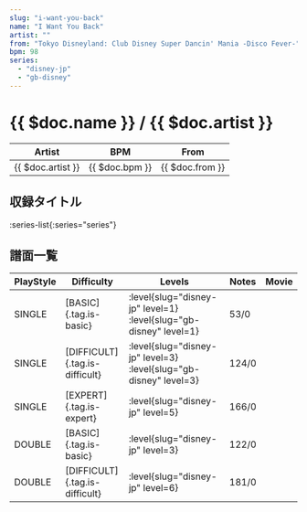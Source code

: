 ```yaml
---
slug: "i-want-you-back"
name: "I Want You Back"
artist: ""
from: "Tokyo Disneyland: Club Disney Super Dancin' Mania -Disco Fever-"
bpm: 98
series:
  - "disney-jp"
  - "gb-disney"
---
```


# {{ $doc.name }} / {{ $doc.artist }}

|Artist|BPM|From|
|------|---|----|
|{{ $doc.artist }}|{{ $doc.bpm }}|{{ $doc.from }}|

## 収録タイトル

:series-list{:series="series"}

## 譜面一覧

|PlayStyle|Difficulty|Levels|Notes|Movie|
|---------|----------|------|-----|-----|
|SINGLE|[BASIC]{.tag.is-basic}|:level{slug="disney-jp" level=1} :level{slug="gb-disney" level=1}|53/0||
|SINGLE|[DIFFICULT]{.tag.is-difficult}|:level{slug="disney-jp" level=3} :level{slug="gb-disney" level=3}|124/0||
|SINGLE|[EXPERT]{.tag.is-expert}|:level{slug="disney-jp" level=5}|166/0||
|DOUBLE|[BASIC]{.tag.is-basic}|:level{slug="disney-jp" level=3}|122/0||
|DOUBLE|[DIFFICULT]{.tag.is-difficult}|:level{slug="disney-jp" level=6}|181/0||
